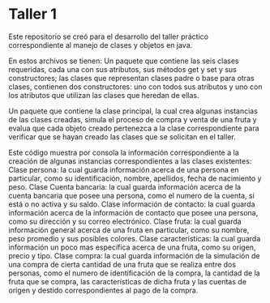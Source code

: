 # Taller 1
Este repositorio se creó para el desarrollo del taller práctico correspondiente al manejo de clases y objetos en java.

En estos archivos se tienen:
  Un paquete que contiene las seis clases requeridas, cada una con sus atributos, sus métodos get y set y sus constructores; 
    las clases que representan clases padre o base para otras clases, contienen dos constructores: uno con todos sus atributos y uno con los atributos que utilizan las clases que heredan de ellas.

  Un paquete que contiene la clase principal, la cual crea algunas instancias de las clases creadas, simula el proceso de compra y venta de una fruta y evalua que cada objeto creado pertenezca a la clase correspondiente para verificar que se hayan creado las clases que se solicitan en el taller.

Este código muestra por consola la información correspondiente a la creación de algunas instancias correspondientes a las clases existentes:
  Clase persona: la cual guarda información acerca de una persona en particular, como su identificación, nombre, apellidos, fecha de nacimiento y peso.
  Clase Cuenta bancaria: la cual guarda información acerca de la cuenta bancaria que posee una persona, como el numero de la cuenta, si está o no activa y su saldo.
  Clase información de contacto: la cual guarda información acerca de la información de contacto que posee una persona, como su dirección y su correo electrónico.
  Clase fruta: la cual guarda información general acerca de una fruta en particular, como su nombre, peso promedio y sus posibles colores.
  Clase características: la cual guarda información un poco mas específica acerca de una fruta, como su origen, precio y tipo.
  Clase compra: la cual guarda información de la simulación de una compra de cierta cantidad de una fruta que se realiza entre dos personas, como el numero de identificación de la compra, la cantidad de la fruta que se compra, las características de dicha fruta y las cuentas de origen y destido correspondientes al pago de la compra.
